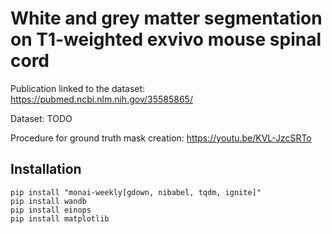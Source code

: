 # White and grey matter segmentation on T1-weighted exvivo mouse spinal cord

Publication linked to the dataset: https://pubmed.ncbi.nlm.nih.gov/35585865/

Dataset: TODO

Procedure for ground truth mask creation: https://youtu.be/KVL-JzcSRTo

## Installation

~~~
pip install "monai-weekly[gdown, nibabel, tqdm, ignite]"
pip install wandb
pip install einops
pip install matplotlib
~~~
